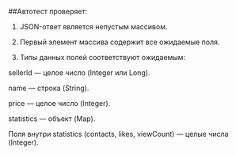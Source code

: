 ##Автотест проверяет:

1. JSON-ответ является непустым массивом.

2. Первый элемент массива содержит все ожидаемые поля.

3. Типы данных полей соответствуют ожидаемым:

sellerId — целое число (Integer или Long).

name — строка (String).

price — целое число (Integer).

statistics — объект (Map).

Поля внутри statistics (contacts, likes, viewCount) — целые числа (Integer).
